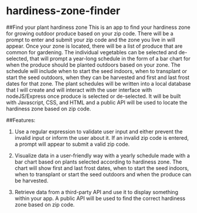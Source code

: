 # hardiness-zone-finder

##Find your plant hardiness zone
This is an app to find your hardiness zone for growing outdoor produce based on your zip code. There will be a prompt to enter and submit your zip code and the zone you live in will appear.  Once your zone is located, there will be a list of produce that are common for gardening. The individual vegetables can be selected and de-selected, that will prompt a year-long schedule in the form of a bar chart for when the produce should be planted outdoors based on your zone. The schedule will include when to start the seed indoors, when to transplant or start the seed outdoors, when they can be harvested and first and last frost dates for that zone. The plant schedules will be written into a local database that I will create and will interact with the user interface with nodeJS/Express once produce is selected or de-selected. It will be built with Javascript, CSS, and HTML and a public API will be used to locate the hardiness zone based on zip code.

##Features:
  1.	Use a regular expression to validate user input and either prevent the invalid input or inform the user about it. If an invalid zip code is entered, a prompt will appear to submit a valid zip code. 
  
  2.	Visualize data in a user-friendly way with a yearly schedule made with a bar chart based on plants selected according to hardiness zone. The chart will show first and last frost dates, when to start the seed indoors, when to transplant or start the seed outdoors and when the produce can be harvested.
  
  3.	Retrieve data from a third-party API and use it to display something within your app. A public API will be used to find the correct hardiness zone based on zip code.
